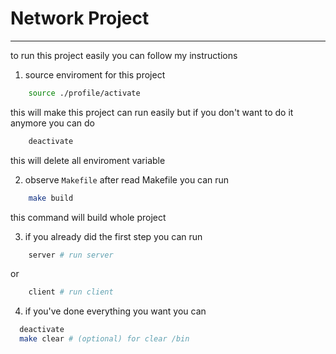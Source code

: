 # Network Project
---
to run this project easily you can follow my instructions
1. source enviroment for this project
```bash
    source ./profile/activate
```
this will make this project can run easily but if you don't want to do it anymore you can do
```bash
    deactivate
```
this will delete all enviroment variable

2. observe `Makefile` after read Makefile you can run
```bash
    make build
```
this command will build whole project

3. if you already did the first step you can run
```bash
    server # run server
```
or
```bash
    client # run client
```

4. if you've done everything you want you can
```bash
  deactivate
  make clear # (optional) for clear /bin
```
